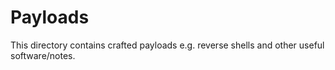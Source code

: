 # Payloads

This directory contains crafted payloads e.g. reverse shells and other useful software/notes.
